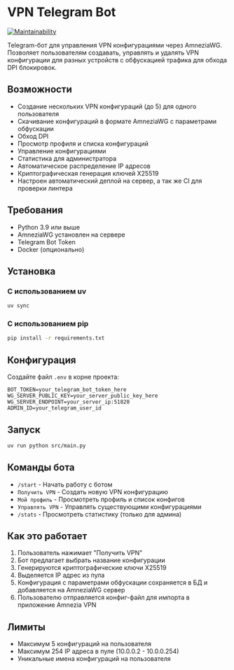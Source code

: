 # VPN Telegram Bot

[![Maintainability](https://qlty.sh/gh/inasekin/projects/tg-bot-vpn/maintainability.svg)](https://qlty.sh/gh/inasekin/projects/tg-bot-vpn)

Telegram-бот для управления VPN конфигурациями через AmneziaWG. Позволяет пользователям создавать, управлять и удалять VPN конфигурации для разных устройств с обфускацией трафика для обхода DPI блокировок.

## Возможности

- Создание нескольких VPN конфигураций (до 5) для одного пользователя
- Скачивание конфигураций в формате AmneziaWG с параметрами обфускации
- Обход DPI
- Просмотр профиля и списка конфигураций
- Управление конфигурациями
- Статистика для администратора
- Автоматическое распределение IP адресов
- Криптографическая генерация ключей X25519
- Настроен автоматический деплой на сервер, а так же CI для проверки линтера

## Требования

- Python 3.9 или выше
- AmneziaWG установлен на сервере
- Telegram Bot Token
- Docker (опционально)

## Установка

### С использованием uv

```bash
uv sync
```

### С использованием pip

```bash
pip install -r requirements.txt
```

## Конфигурация

Создайте файл `.env` в корне проекта:

```env
BOT_TOKEN=your_telegram_bot_token_here
WG_SERVER_PUBLIC_KEY=your_server_public_key_here
WG_SERVER_ENDPOINT=your_server_ip:51820
ADMIN_ID=your_telegram_user_id
```

## Запуск

```bash
uv run python src/main.py
```

## Команды бота

- `/start` - Начать работу с ботом
- `Получить VPN` - Создать новую VPN конфигурацию
- `Мой профиль` - Просмотреть профиль и список конфигов
- `Управлять VPN` - Управлять существующими конфигурациями
- `/stats` - Просмотреть статистику (только для админа)

## Как это работает

1. Пользователь нажимает "Получить VPN"
2. Бот предлагает выбрать название конфигурации
3. Генерируются криптографические ключи X25519
4. Выделяется IP адрес из пула
5. Конфигурация с параметрами обфускации сохраняется в БД и добавляется на AmneziaWG сервер
6. Пользователю отправляется конфиг-файл для импорта в приложение Amnezia VPN

## Лимиты

- Максимум 5 конфигураций на пользователя
- Максимум 254 IP адреса в пуле (10.0.0.2 - 10.0.0.254)
- Уникальные имена конфигураций на пользователя
